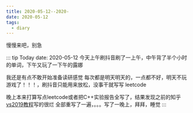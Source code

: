 ```yaml
---
title: 2020-05-12--2020-
date: 2020-05-12
tags:
  - diary
---
```


慢慢来吧，别急 

<!-- more -->

::: tip Today date: 2020-05-12
今天上午刷抖音刷了一上午，中午背了半个小时的单词，下午又玩了一下午的露娜

我还是有点不敢开始准备读研感觉
每次都是明天明天的，一点都不好，明天不玩游戏了！！！，刷抖音只能用来放松，没事干就写写 leetcode

晚上本来打算写点leetcode或者把C++实验报告全写了，结果发现之前的知乎[vs2019教程](https://zhuanlan.zhihu.com/p/132445107)写的很烂
全部重写了一遍，。。。写了一晚上，拜拜，睡觉
:::
